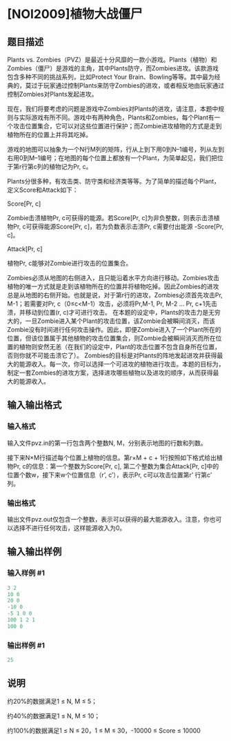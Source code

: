 # [NOI2009]植物大战僵尸

## 题目描述

Plants vs. Zombies（PVZ）是最近十分风靡的一款小游戏。Plants（植物）和Zombies（僵尸）是游戏的主角，其中Plants防守，而Zombies进攻。该款游戏包含多种不同的挑战系列，比如Protect Your Brain、Bowling等等。其中最为经典的，莫过于玩家通过控制Plants来防守Zombies的进攻，或者相反地由玩家通过控制Zombies对Plants发起进攻。

现在，我们将要考虑的问题是游戏中Zombies对Plants的进攻，请注意，本题中规则与实际游戏有所不同。游戏中有两种角色，Plants和Zombies，每个Plant有一个攻击位置集合，它可以对这些位置进行保护；而Zombie进攻植物的方式是走到植物所在的位置上并将其吃掉。

游戏的地图可以抽象为一个N行M列的矩阵，行从上到下用0到N–1编号，列从左到右用0到M–1编号；在地图的每个位置上都放有一个Plant，为简单起见，我们把位于第r行第c列的植物记为Pr, c。

Plants分很多种，有攻击类、防守类和经济类等等。为了简单的描述每个Plant，定义Score和Attack如下：

Score[Pr, c]

Zombie击溃植物Pr, c可获得的能源。若Score[Pr, c]为非负整数，则表示击溃植物Pr, c可获得能源Score[Pr, c]，若为负数表示击溃Pr, c需要付出能源 -Score[Pr, c]。

Attack[Pr, c]

植物Pr, c能够对Zombie进行攻击的位置集合。

Zombies必须从地图的右侧进入，且只能沿着水平方向进行移动。Zombies攻击植物的唯一方式就是走到该植物所在的位置并将植物吃掉。因此Zombies的进攻总是从地图的右侧开始。也就是说，对于第r行的进攻，Zombies必须首先攻击Pr, M-1；若需要对Pr, c（0≤c<M-1）攻击，必须将Pr,M-1, Pr, M-2 … Pr, c+1先击溃，并移动到位置(r, c)才可进行攻击。 在本题的设定中，Plants的攻击力是无穷大的，一旦Zombie进入某个Plant的攻击位置，该Zombie会被瞬间消灭，而该Zombie没有时间进行任何攻击操作。因此，即便Zombie进入了一个Plant所在的位置，但该位置属于其他植物的攻击位置集合，则Zombie会被瞬间消灭而所在位置的植物则安然无恙（在我们的设定中，Plant的攻击位置不包含自身所在位置，否则你就不可能击溃它了）。 Zombies的目标是对Plants的阵地发起进攻并获得最大的能源收入。每一次，你可以选择一个可进攻的植物进行攻击。本题的目标为，制定一套Zombies的进攻方案，选择进攻哪些植物以及进攻的顺序，从而获得最大的能源收入。 

## 输入输出格式

### 输入格式

输入文件pvz.in的第一行包含两个整数N, M，分别表示地图的行数和列数。

接下来N×M行描述每个位置上植物的信息。第r×M + c + 1行按照如下格式给出植物Pr, c的信息：第一个整数为Score[Pr, c], 第二个整数为集合Attack[Pr, c]中的位置个数w，接下来w个位置信息（r’, c’），表示Pr, c可以攻击位置第r’ 行第c’ 列。

### 输出格式

输出文件pvz.out仅包含一个整数，表示可以获得的最大能源收入。注意，你也可以选择不进行任何攻击，这样能源收入为0。

## 输入输出样例

### 输入样例 #1

```cpp
3 2
10 0
20 0
-10 0
-5 1 0 0
100 1 2 1
100 0
```


### 输出样例 #1

```cpp
25
```


## 说明

约20%的数据满足1 ≤ N, M ≤ 5；

约40%的数据满足1 ≤ N, M ≤ 10；

约100%的数据满足1 ≤ N ≤ 20，1 ≤ M ≤ 30，-10000 ≤ Score ≤ 10000

